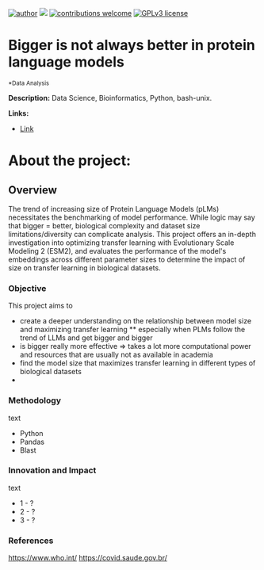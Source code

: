[![author](https://img.shields.io/badge/author-Authors-blue.svg)](https://wilkelab.org) [![](https://img.shields.io/badge/python-3.8+-yellow.svg)](https://www.python.org/downloads/release/python) [![contributions welcome](https://img.shields.io/badge/contributions-welcome-brightgreen.svg?style=flat)](https://github.com/allmanbrent/picornavirus_2C_protein/issues) [![GPLv3 license](https://img.shields.io/badge/License-GPLv3-lightgrey.svg)](http://perso.crans.org/besson/LICENSE.html)


# Bigger is not always better in protein language models
<sub>*Data Analysis</sub>


**Description:** Data Science, Bioinformatics, Python, bash-unix.


**Links:**

* [Link](https://wilkelab.org)


# About the project:

## Overview

The trend of increasing size of Protein Language Models (pLMs) necessitates the benchmarking of model performance. While logic may say that bigger = better, biological complexity and dataset size limitations/diversity can complicate analysis. This project offers an in-depth investigation into optimizing transfer learning with Evolutionary Scale Modeling 2 (ESM2), and evaluates the performance of the model's embeddings across different parameter sizes to determine the impact of size on transfer learning in biological datasets. 

### Objective

This project aims to 
* create a deeper understanding on the relationship between model size and maximizing transfer learning
** especially when PLMs follow the trend of LLMs and get bigger and bigger
* is bigger really more effective => takes a lot more computational power and resources that are usually not as available in academia
* find the model size that maximizes transfer learning in different types of biological datasets
* 

### Methodology

text

* Python 
* Pandas 
* Blast 

### Innovation and Impact

text

* 1 - ?
* 2 - ?
* 3 - ?


### References

https://www.who.int/
https://covid.saude.gov.br/


